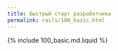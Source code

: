 ```yaml
---
title: Быстрый старт разработчика
permalink: rails/100_basic.html
---
```


{% include 100_basic.md.liquid %}